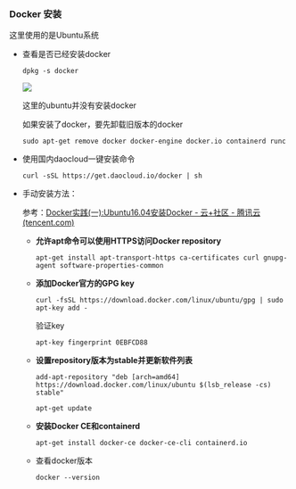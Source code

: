 ### Docker 安装

这里使用的是Ubuntu系统

* 查看是否已经安装docker

  ```shell
  dpkg -s docker
  ```

  ![](https://hummer-vin.oss-cn-beijing.aliyuncs.com/images/20220514095159.png)

  这里的ubuntu并没有安装docker

  如果安装了docker，要先卸载旧版本的docker

  ```shell
  sudo apt-get remove docker docker-engine docker.io containerd runc
  ```

* 使用国内daocloud一键安装命令

  ```shell
  curl -sSL https://get.daocloud.io/docker | sh
  ```

* 手动安装方法：

  参考：[Docker实践(一):Ubuntu16.04安装Docker - 云+社区 - 腾讯云 (tencent.com)](https://cloud.tencent.com/developer/article/1501447)
  
  * **允许apt命令可以使用HTTPS访问Docker repository**
  
    ```shell
    apt-get install apt-transport-https ca-certificates curl gnupg-agent software-properties-common
    ```
  
  * **添加Docker官方的GPG key**
  
    ```shell
    curl -fsSL https://download.docker.com/linux/ubuntu/gpg | sudo apt-key add -
    ```
  
    验证key
  
    ```shell
    apt-key fingerprint 0EBFCD88
    ```
  
  * **设置repository版本为stable并更新软件列表**
  
    ```shell
    add-apt-repository "deb [arch=amd64] https://download.docker.com/linux/ubuntu $(lsb_release -cs) stable"
    
    apt-get update
    ```
  
  * **安装Docker CE和containerd**
  
    ```shell
    apt-get install docker-ce docker-ce-cli containerd.io
    ```
  
  * 查看docker版本
  
    ```shell
    docker --version
    ```
  
    

